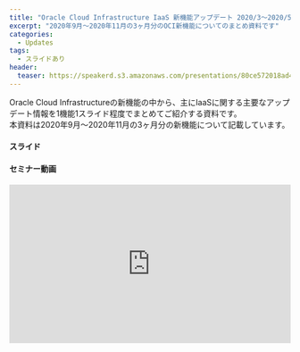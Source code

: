 ```yaml
---
title: "Oracle Cloud Infrastructure IaaS 新機能アップデート 2020/3～2020/5"
excerpt: "2020年9月～2020年11月の3ヶ月分のOCI新機能についてのまとめ資料です"
categories:
  - Updates
tags:
  - スライドあり
header:
  teaser: https://speakerd.s3.amazonaws.com/presentations/80ce572018ad44db8222cec074ee5ac2/slide_0.jpg
---
```


Oracle Cloud Infrastructureの新機能の中から、主にIaaSに関する主要なアップデート情報を1機能1スライド程度でまとめてご紹介する資料です。  
本資料は2020年9月～2020年11月の3ヶ月分の新機能について記載しています。


#### スライド

<div style="max-width:768px">
<!-- Speakerdeckから Embeded リンクを取得して貼り付け (ここから) -->

<script async class="speakerdeck-embed" data-id="80ce572018ad44db8222cec074ee5ac2" data-ratio="1.77777777777778" src="//speakerdeck.com/assets/embed.js"></script>
<!-- Speakerdeckから Embeded リンクを取得して貼り付け (ここまで) -->

</div>

#### セミナー動画

<!-- Oracle Vide Hub から Embed リンクを取得して貼り付け (ここから) リンク取得時には Player Size を 768x432 に、Responsive Sizing を有効にして取得してください -->

<div style="max-width:768px"><div style="position:relative;padding-bottom:56.25%"><iframe id="kaltura_player" src="https://cdnapisec.kaltura.com/p/2171811/sp/217181100/embedIframeJs/uiconf_id/35965902/partner_id/2171811?iframeembed=true&playerId=kaltura_player&entry_id=1_hsda4tsn&flashvars[streamerType]=auto&amp;flashvars[localizationCode]=en&amp;flashvars[leadWithHTML5]=true&amp;flashvars[sideBarContainer.plugin]=true&amp;flashvars[sideBarContainer.position]=left&amp;flashvars[sideBarContainer.clickToClose]=true&amp;flashvars[chapters.plugin]=true&amp;flashvars[chapters.layout]=vertical&amp;flashvars[chapters.thumbnailRotator]=false&amp;flashvars[streamSelector.plugin]=true&amp;flashvars[EmbedPlayer.SpinnerTarget]=videoHolder&amp;flashvars[dualScreen.plugin]=true&amp;flashvars[hotspots.plugin]=1&amp;flashvars[Kaltura.addCrossoriginToIframe]=true&amp;&wid=1_va76zx5z" width="768" height="432" allowfullscreen webkitallowfullscreen mozAllowFullScreen allow="autoplay *; fullscreen *; encrypted-media *" sandbox="allow-forms allow-same-origin allow-scripts allow-top-navigation allow-pointer-lock allow-popups allow-modals allow-orientation-lock allow-popups-to-escape-sandbox allow-presentation allow-top-navigation-by-user-activation" frameborder="0" title="Kaltura Player" style="position:absolute;top:0;left:0;width:100%;height:100%"></iframe></div></div>

<!-- Oracle Vide Hub から Embed リンクを取得して貼り付け (ここまで) -->

